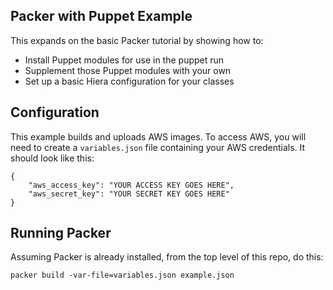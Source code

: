 ## Packer with Puppet Example

This expands on the basic Packer tutorial by showing how to:

   - Install Puppet modules for use in the puppet run
   - Supplement those Puppet modules with your own
   - Set up a basic Hiera configuration for your classes

## Configuration

This example builds and uploads AWS images. To access AWS, you will need to
create a `variables.json` file containing your AWS credentials. It should look
like this:

    {
        "aws_access_key": "YOUR ACCESS KEY GOES HERE",
        "aws_secret_key": "YOUR SECRET KEY GOES HERE"
    }

## Running Packer

Assuming Packer is already installed, from the top level of this repo, do this:

    packer build -var-file=variables.json example.json

